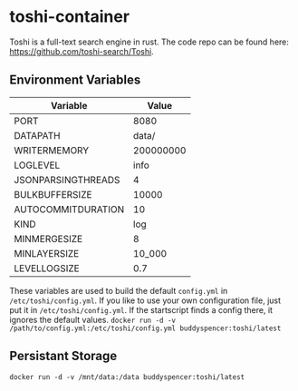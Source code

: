 # toshi-container
Toshi is a full-text search engine in rust. The code repo can be found here: https://github.com/toshi-search/Toshi.

## Environment Variables
|Variable|Value|
|--------|-----|
|PORT    |8080 | 
|DATAPATH|data/|
|WRITERMEMORY|200000000|
|LOGLEVEL|info|
|JSONPARSINGTHREADS|4|
|BULKBUFFERSIZE|10000|
|AUTOCOMMITDURATION|10|
|KIND|log|
|MINMERGESIZE|8|
|MINLAYERSIZE|10_000|
|LEVELLOGSIZE|0.7|

These variables are used to build the default `config.yml` in `/etc/toshi/config.yml`.
If you like to use your own configuration file, just put it in `/etc/toshi/config.yml`. If the startscript finds a config there, it ignores the default values.
`docker run -d -v /path/to/config.yml:/etc/toshi/config.yml buddyspencer:toshi/latest`

## Persistant Storage
`docker run -d -v /mnt/data:/data buddyspencer:toshi/latest`